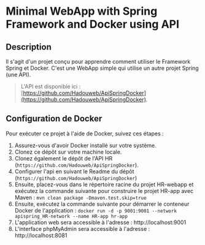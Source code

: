 # Minimal WebApp with Spring Framework and Docker using API

## Description
Il s'agit d'un projet conçu pour apprendre comment utiliser le Framework Spring et Docker.
C'est une WebApp simple qui utilise un autre projet Spring (une API).

> L'API est disponible ici : [https://github.com/Hadouweb/ApiSpringDocker](https://github.com/Hadouweb/ApiSpringDocker).

## Configuration de Docker
Pour exécuter ce projet à l'aide de Docker, suivez ces étapes :

1. Assurez-vous d'avoir Docker installé sur votre système.
2. Clonez ce dépôt sur votre machine locale.
3. Clonez également le dépôt de l'API HR (`https://github.com/Hadouweb/ApiSpringDocker`).
4. Configurer l'api en suivant le Readme du dépôt (`https://github.com/Hadouweb/ApiSpringDocker`)
5. Ensuite, placez-vous dans le répertoire racine du projet HR-webapp et exécutez la commande suivante pour construire le projet HR-app avec Maven : `mvn clean package -Dmaven.test.skip=true`
6. Ensuite, exécutez la commande suivante pour démarrer le conteneur Docker de l'application : `docker run -d -p 9001:9001 --network apispring_HR-network --name HR-app hr-app`
7. L'application web sera accessible à l'adresse : http://localhost:9001
8. L'interface phpMyAdmin sera accessible à l'adresse : http://localhost:8081